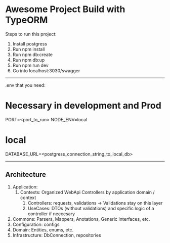 # Awesome Project Build with TypeORM

Steps to run this project:

1. Install postgress
2. Run npm install
3. Run npm db:create
4. Run npm db:up
5. Run npm run dev
6. Go into localhost:3030/swagger
___

.env that you need:
# Necessary in development and Prod
PORT=<port_to_run>
NODE_ENV=local

# local
DATABASE_URL=<postgress_connection_string_to_local_db>

___


## Architecture

1. Application:
   1. Contexts: Organized WebApi Controllers by application domain / context
      1. Controllers: requests, validations -> Validations stay on this layer
      2. UseCases: DTOs (without validations) and specific logic of a controller if neccesary
2. Commons: Parsers, Mappers, Anotations, Generic Interfaces, etc.
3. Configuration: configs
4. Domain: Entities, enums, etc.
5. Infrastructure: DbConnection, repositories

